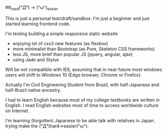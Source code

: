 ##<sub>hard</sub>(°Д°) → (^ω^)<sub>easier</sub>

This is just a personal test/draft/sandbox.
I'm just a beginner and just started learning frontend code.

I'm testing building a simple responsive static website
* enjoying lot of css3 new features (as flexbox)
* more minimalist than Bootstrap (as Pure, Skeleton CSS frameworks)
* less JS, more brief than popular JS (jquery, angular, ajax)
* using Jade and Stylus

Will be not compatible with IE9, assuming that in near future most windows users will shift to Windows 10 (Edge browser, Chrome or Firefox). 

Actually I'm Civil Engineering Student from Brazil, with half-Japanese and half-Brazil native ancestry.

I had to learn English because most of my college textbooks are written in English. I read English websites most of time to access worldwide culture on Internet.

I'm learning (forgotten) Japanese to be able talk with relatives in Japan. trying make the (°Д°)hard→easier(^ω^).

